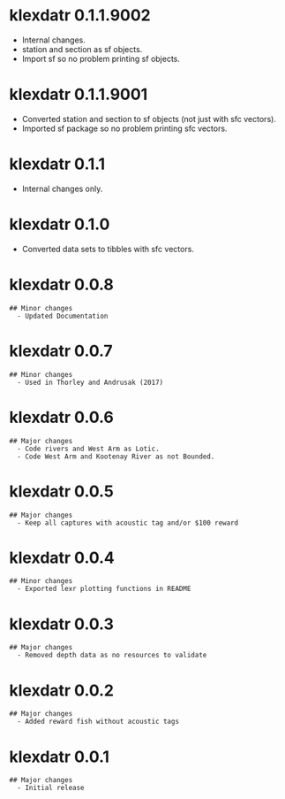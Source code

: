 <!-- NEWS.md is maintained by https://cynkra.github.io/fledge, do not edit -->

# klexdatr 0.1.1.9002

- Internal changes.
- station and section as sf objects.
- Import sf so no problem printing sf objects.

# klexdatr 0.1.1.9001

- Converted station and section to sf objects (not just with sfc vectors).
- Imported sf package so no problem printing sfc vectors.

# klexdatr 0.1.1

- Internal changes only.

# klexdatr 0.1.0

- Converted data sets to tibbles with sfc vectors.

# klexdatr 0.0.8
    ## Minor changes
      - Updated Documentation
      
# klexdatr 0.0.7
    ## Minor changes
      - Used in Thorley and Andrusak (2017)

# klexdatr 0.0.6
    ## Major changes
      - Code rivers and West Arm as Lotic.
      - Code West Arm and Kootenay River as not Bounded.

# klexdatr 0.0.5
    ## Major changes
      - Keep all captures with acoustic tag and/or $100 reward

# klexdatr 0.0.4
    ## Minor changes
      - Exported lexr plotting functions in README

# klexdatr 0.0.3
    ## Major changes
      - Removed depth data as no resources to validate

# klexdatr 0.0.2
    ## Major changes
      - Added reward fish without acoustic tags

# klexdatr 0.0.1
    ## Major changes
      - Initial release
